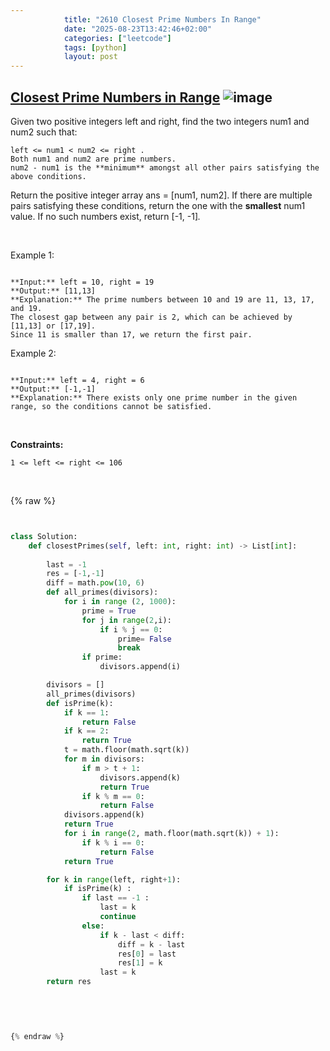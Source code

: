 ```yaml
---
            title: "2610 Closest Prime Numbers In Range"
            date: "2025-08-23T13:42:46+02:00"
            categories: ["leetcode"]
            tags: [python]
            layout: post
---
```

            
## [Closest Prime Numbers in Range](https://leetcode.com/problems/closest-prime-numbers-in-range) ![image](https://img.shields.io/badge/Difficulty-Medium-orange)

Given two positive integers left and right, find the two integers num1 and num2 such that:

	left <= num1 < num2 <= right .
	Both num1 and num2 are prime numbers.
	num2 - num1 is the **minimum** amongst all other pairs satisfying the above conditions.

Return the positive integer array ans = [num1, num2]. If there are multiple pairs satisfying these conditions, return the one with the **smallest** num1 value. If no such numbers exist, return [-1, -1]*.*

 

Example 1:

```

**Input:** left = 10, right = 19
**Output:** [11,13]
**Explanation:** The prime numbers between 10 and 19 are 11, 13, 17, and 19.
The closest gap between any pair is 2, which can be achieved by [11,13] or [17,19].
Since 11 is smaller than 17, we return the first pair.

```

Example 2:

```

**Input:** left = 4, right = 6
**Output:** [-1,-1]
**Explanation:** There exists only one prime number in the given range, so the conditions cannot be satisfied.

```

 

**Constraints:**

	1 <= left <= right <= 106

 

{% raw %}


```python


class Solution:
    def closestPrimes(self, left: int, right: int) -> List[int]:
        
        last = -1
        res = [-1,-1]
        diff = math.pow(10, 6)
        def all_primes(divisors):
            for i in range (2, 1000):
                prime = True
                for j in range(2,i):
                    if i % j == 0:
                        prime= False
                        break 
                if prime:
                    divisors.append(i)

        divisors = []
        all_primes(divisors)
        def isPrime(k):
            if k == 1:
                return False
            if k == 2:
                return True
            t = math.floor(math.sqrt(k))
            for m in divisors:
                if m > t + 1:
                    divisors.append(k)
                    return True
                if k % m == 0:
                    return False
            divisors.append(k)
            return True
            for i in range(2, math.floor(math.sqrt(k)) + 1):
                if k % i == 0:
                    return False
            return True

        for k in range(left, right+1):
            if isPrime(k) :
                if last == -1 :
                    last = k
                    continue
                else:
                    if k - last < diff:
                        diff = k - last
                        res[0] = last
                        res[1] = k
                    last = k
        return res
        
        
        


{% endraw %}
```
